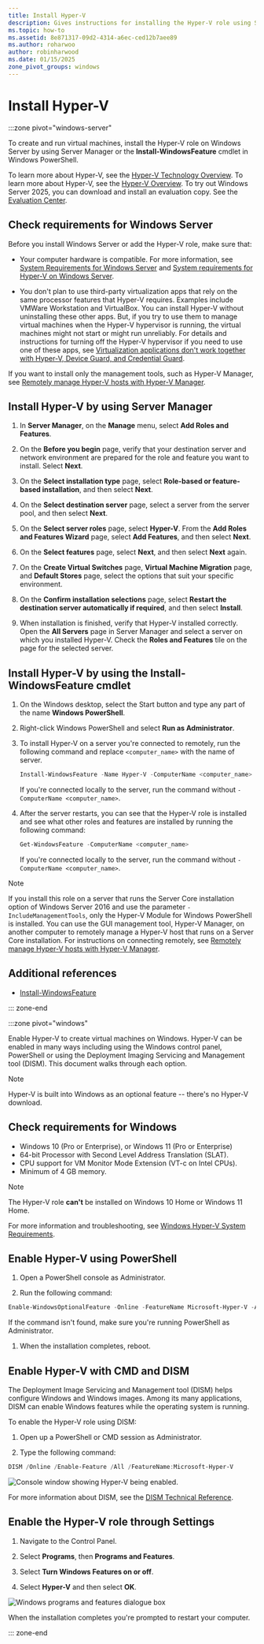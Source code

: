 ```yaml
---
title: Install Hyper-V
description: Gives instructions for installing the Hyper-V role using Server Manager or Windows PowerShell. And gives instructions for enablings Hyper-V on Windows.
ms.topic: how-to
ms.assetid: 8e871317-09d2-4314-a6ec-ced12b7aee89
ms.author: roharwoo
author: robinharwood
ms.date: 01/15/2025
zone_pivot_groups: windows
---
```


# Install Hyper-V

:::zone pivot="windows-server"

To create and run virtual machines, install the Hyper-V role on Windows Server by using Server Manager or the **Install-WindowsFeature** cmdlet in Windows PowerShell.

To learn more about Hyper-V, see the [Hyper-V Technology Overview](../Hyper-V-Technology-Overview.md). To learn more about Hyper-V, see the [Hyper-V Overview](../Hyper-V-Technology-Overview.md). To try out Windows Server 2025, you can download and install an evaluation copy. See the [Evaluation Center](https://www.microsoft.com/evalcenter/evaluate-windows-server-2025).

## Check requirements for Windows Server

Before you install Windows Server or add the Hyper-V role, make sure that:

- Your computer hardware is compatible. For more information, see [System Requirements for Windows Server](../../../get-started/hardware-requirements.md) and [System requirements for Hyper-V on Windows Server](../System-requirements-for-Hyper-V-on-Windows.md).

- You don't plan to use third-party virtualization apps that rely on the same processor features that Hyper-V requires. Examples include VMWare Workstation and VirtualBox. You can install Hyper-V without uninstalling these other apps. But, if you try to use them to manage virtual machines when the Hyper-V hypervisor is running, the virtual machines might not start or might run unreliably. For details and instructions for turning off the Hyper-V hypervisor if you need to use one of these apps, see [Virtualization applications don't work together with Hyper-V, Device Guard, and Credential Guard](https://support.microsoft.com/help/3204980/virtualization-applications-do-not-work-together-with-hyper-v-device-g).

If you want to install only the management tools, such as Hyper-V Manager, see [Remotely manage Hyper-V hosts with Hyper-V Manager](../Manage/Remotely-manage-Hyper-V-hosts.md).

## Install Hyper-V by using Server Manager

1. In **Server Manager**, on the **Manage** menu, select **Add Roles and Features**.

2. On the **Before you begin** page, verify that your destination server and network environment are prepared for the role and feature you want to install. Select **Next**.

3. On the **Select installation type** page, select **Role-based or feature-based installation**, and then select **Next**.

4. On the **Select destination server** page, select a server from the server pool, and then select **Next**.

5. On the **Select server roles** page, select **Hyper-V**. From the **Add Roles and Features Wizard** page, select **Add Features**, and then select **Next**.

6. On the **Select features** page, select **Next**, and then select **Next** again.

7. On the **Create Virtual Switches** page, **Virtual Machine Migration** page, and **Default Stores** page, select the options that suit your specific environment.

8. On the **Confirm installation selections** page, select **Restart the destination server automatically if required**, and then select **Install**.

9. When installation is finished, verify that Hyper-V installed correctly. Open the **All Servers** page in Server Manager and select a server on which you installed Hyper-V. Check the **Roles and Features** tile on the page for the selected server.

## Install Hyper-V by using the Install-WindowsFeature cmdlet

1. On the Windows desktop, select the Start button and type any part of the name **Windows PowerShell**.

2. Right-click Windows PowerShell and select **Run as Administrator**.

3. To install Hyper-V on a server you're connected to  remotely, run the following command and replace `<computer_name>` with the name of server.

    ```powershell
    Install-WindowsFeature -Name Hyper-V -ComputerName <computer_name> -IncludeManagementTools -Restart
    ```

    If you're connected locally to the server, run the command without `-ComputerName <computer_name>`.

4. After the server restarts, you can see that the Hyper-V role is installed and see what other roles and features are installed by running the following command:

    ```powershell
    Get-WindowsFeature -ComputerName <computer_name>
    ```

    If you're connected locally to the server, run the command without `-ComputerName <computer_name>`.

> [!NOTE]
> If you install this role on a server that runs the Server Core installation option of Windows Server 2016 and use the parameter `-IncludeManagementTools`, only the Hyper-V Module for Windows PowerShell is installed. You can use the GUI management tool, Hyper-V Manager, on another computer to remotely manage a Hyper-V host that runs on a Server Core installation. For instructions on connecting remotely, see [Remotely manage Hyper-V hosts with Hyper-V Manager](../Manage/Remotely-manage-Hyper-V-hosts.md).

## Additional references

- [Install-WindowsFeature](/powershell/module/servermanager/install-windowsfeature?view=windowsserver2022-ps&preserve-view=true)

::: zone-end

:::zone pivot="windows"

Enable Hyper-V to create virtual machines on Windows. Hyper-V can be enabled in many ways including using the Windows control panel, PowerShell or using the Deployment Imaging Servicing and Management tool (DISM). This document walks through each option.

>[!NOTE]
> Hyper-V is built into Windows as an optional feature -- there's no Hyper-V download.

## Check requirements for Windows

- Windows 10 (Pro or Enterprise), or Windows 11 (Pro or Enterprise)
- 64-bit Processor with Second Level Address Translation (SLAT).
- CPU support for VM Monitor Mode Extension (VT-c on Intel CPUs).
- Minimum of 4 GB memory.

>[!NOTE]
> The Hyper-V role **can't** be installed on Windows 10 Home or Windows 11 Home.

For more information and troubleshooting, see [Windows Hyper-V System Requirements](/virtualization/hyper-v-on-windows/reference/hyper-v-requirements).

## Enable Hyper-V using PowerShell

1. Open a PowerShell console as Administrator.

1. Run the following command:

  ```powershell
  Enable-WindowsOptionalFeature -Online -FeatureName Microsoft-Hyper-V -All
  ```

  If the command isn't found, make sure you're running PowerShell as Administrator.

1. When the installation completes, reboot.

## Enable Hyper-V with CMD and DISM

The Deployment Image Servicing and Management tool (DISM) helps configure Windows and Windows images. Among its many applications, DISM can enable Windows features while the operating system is running.

To enable the Hyper-V role using DISM:

1. Open up a PowerShell or CMD session as Administrator.

1. Type the following command:

  ```powershell
  DISM /Online /Enable-Feature /All /FeatureName:Microsoft-Hyper-V
  ```

  ![Console window showing Hyper-V being enabled.](media/dism_upd.png)

For more information about DISM, see the [DISM Technical Reference](/windows-hardware/manufacture/desktop/dism-reference--deployment-image-servicing-and-management).

## Enable the Hyper-V role through Settings

1. Navigate to the Control Panel.

1. Select **Programs**, then **Programs and Features**.

1. Select **Turn Windows Features on or off**.

1. Select **Hyper-V** and then select **OK**.

![Windows programs and features dialogue box](media/enable-hyper-v.png)

When the installation completes you're prompted to restart your computer.

::: zone-end